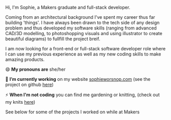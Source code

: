 Hi, I'm Sophie, a Makers graduate and full-stack developer. 

Coming from an architectural background I've spent my career thus far building 'things'. I have always been drawn to the tech side of any design problem and thus developed my software skills (ranging from advanced CAD/3D modelling, to photoshopping visuals and using illustrator to create beautiful diagrams) to fullfill the project breif.

I am now looking for a front-end or full-stack software developer role where I can use my previous experience as well as my new coding skills to make amazing products.

 😄  **My pronouns are**  she/her

 🔭  **I’m currently working** on my website [sophieworsnop.com](https://sophieworsnop.com) (see the project on github [here](https://github.com/sophiewo/sophieworsnop))

 ⚡ **When I'm not coding** you can find me gardening or knitting, (check out my knits [here](https://www.instagram.com/sophieknits_/))
 
 See below for some of the projects I worked on while at Makers

